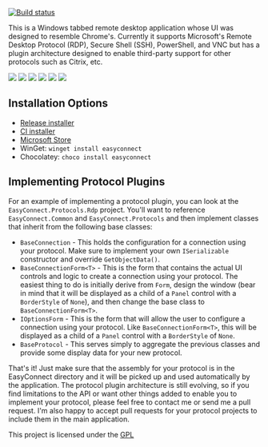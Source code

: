 [![Build status](https://ci.appveyor.com/api/projects/status/u8ugbo8oh1mffhet?svg=true)](https://ci.appveyor.com/project/lstratman/easyconnect)

This is a Windows tabbed remote desktop application whose UI was designed to resemble Chrome's.  Currently it supports Microsoft's Remote Desktop Protocol (RDP), Secure Shell (SSH), PowerShell, and VNC but has a plugin architecture designed to enable third-party support for other protocols such as Citrix, etc.

<a href="http://lstratman.github.io/EasyConnect/images/screenshots/bookmarks.png" target="_blank"><img src="http://lstratman.github.io/EasyConnect/images/screenshots/thumbnails/bookmarks.png"/></a>
<a href="http://lstratman.github.io/EasyConnect/images/screenshots/rdp.png" target="_blank"><img src="http://lstratman.github.io/EasyConnect/images/screenshots/thumbnails/rdp.png"/></a>
<a href="http://lstratman.github.io/EasyConnect/images/screenshots/ssh.png" target="_blank"><img src="http://lstratman.github.io/EasyConnect/images/screenshots/thumbnails/ssh.png"/></a>
<a href="http://lstratman.github.io/EasyConnect/images/screenshots/powershell.png" target="_blank"><img src="http://lstratman.github.io/EasyConnect/images/screenshots/thumbnails/powershell.png"/></a>
<a href="http://lstratman.github.io/EasyConnect/images/screenshots/options.png" target="_blank"><img src="http://lstratman.github.io/EasyConnect/images/screenshots/thumbnails/options.png"/></a>
<a href="http://lstratman.github.io/EasyConnect/images/screenshots/history.png" target="_blank"><img src="http://lstratman.github.io/EasyConnect/images/screenshots/thumbnails/history.png"/></a>

## Installation Options

 - [Release installer](https://lstratman.github.io/EasyConnect/updates/EasyConnect.msi)
 - [CI installer](https://ci.appveyor.com/api/projects/lstratman/EasyConnect/artifacts/EasyConnect.msi)
 - [Microsoft Store](https://www.microsoft.com/en-us/store/p/easyconnect/9nml5g3phdg1?rtc=1)
 - WinGet: `winget install easyconnect`
 - Chocolatey: `choco install easyconnect`

## Implementing Protocol Plugins

For an example of implementing a protocol plugin, you can look at the `EasyConnect.Protocols.Rdp` project.  You'll want to reference` EasyConnect.Common` and `EasyConnect.Protocols` and then implement classes that inherit from the following base classes:

* `BaseConnection` - This holds the configuration for a connection using your protocol.  Make sure to implement your own `ISerializable` constructor and override `GetObjectData()`.
* `BaseConnectionForm<T>` - This is the form that contains the actual UI controls and logic to create a connection using your protocol.  The easiest thing to do is initially derive from `Form`, design the window (bear in mind that it will be displayed as a child of a `Panel` control with a `BorderStyle` of `None`), and then change the base class to `BaseConnectionForm<T>`.
* `IOptionsForm` - This is the form that will allow the user to configure a connection using your protocol.  Like `BaseConnectionForm<T>`, this will be displayed as a child of a `Panel` control with a `BorderStyle` of `None`.
* `BaseProtocol` - This serves simply to aggregate the previous classes and provide some display data for your new protocol.

That's it!  Just make sure that the assembly for your protocol is in the EasyConnect directory and it will be picked up and used automatically by the application.  The protocol plugin architecture is still evolving, so if you find limitations to the API or want other things added to enable you to implement your protocol, please feel free to contact me or send me a pull request.  I'm also happy to accept pull requests for your protocol projects to include them in the main application.

This project is licensed under the [GPL](GPL.txt)
